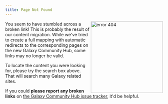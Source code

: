 ```yaml
---
title: Page Not Found
---
```


<img src="/images/undraw-illustrations/404.svg" alt="error 404" style="width:230px; float:right;"/>

You seem to have stumbled across a broken link! This is probably the result of
our content migration. While we've tried to create a full mapping with automatic redirects to the corresponding pages on the new Galaxy Community Hub, some links may no longer
be valid.

To locate the content you were looking for, please try the search box above. That will search many Galaxy related sites. 

If you could __please report any broken links__ on [the Galaxy Community Hub issue
tracker](https://github.com/galaxyproject/galaxy-hub/issues), it'd be helpful.
